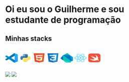 # Oi eu sou o Guilherme e sou estudante de programação 

## Minhas stacks
<div style="display: inline_block"><br>
  
  <img align="center" alt="gu1-VsCode" height="30" width="40" src="https://raw.githubusercontent.com/devicons/devicon/master/icons/vscode/vscode-original.svg">
  <img align="center" alt="gu1-Python" height="30" width="40" src="https://raw.githubusercontent.com/devicons/devicon/master/icons/python/python-original.svg">
  <img align="center" alt="gu1-HTML" height="30" width="40" src="https://raw.githubusercontent.com/devicons/devicon/master/icons/html5/html5-original.svg">
  <img align="center" alt="gu1-CSS" height="30" width="40" src="https://raw.githubusercontent.com/devicons/devicon/master/icons/css3/css3-original.svg">
  <img align="center" alt="gu1-Kotlin" height="30" width="40" src="https://raw.githubusercontent.com/devicons/devicon/master/icons/dart/dart-original.svg">
  <img align="center" alt="gu1-React" height="30" width="40" src="https://raw.githubusercontent.com/devicons/devicon/master/icons/react/react-original.svg">
  <img align="center" alt="gu1-Swift" height="30" width="40" src="https://raw.githubusercontent.com/devicons/devicon/master/icons/swift/swift-original.svg">


</div>
  
  ##
 
<div> 
  <a href="https://instagram.com/guifernandes.18" target="_blank"><img src="https://img.shields.io/badge/-Instagram-%23E4405F?style=for-the-badge&logo=instagram&logoColor=white" target="_blank"></a>
  <a href = "mailto:guifernandessouza2016@gmail.com"><img src="https://img.shields.io/badge/-Gmail-%23333?style=for-the-badge&logo=gmail&logoColor=white" target="_blank"></a>
 </a> 
  
</div>

